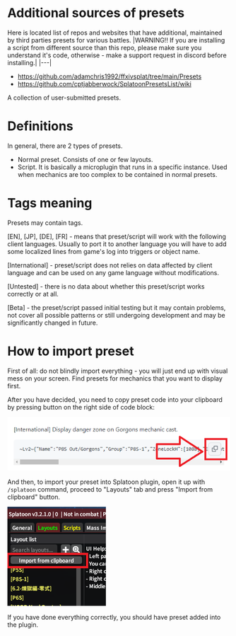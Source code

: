 # Additional sources of presets
Here is located list of repos and websites that have additional, maintained by third parties presets for various battles. 
|WARNING!! If you are installing a script from different source than this repo, please make sure you understand it's code, otherwise - make a support request in discord before installing.|
|---|

- https://github.com/adamchris1992/ffxivsplat/tree/main/Presets
- https://github.com/cptjabberwock/SplatoonPresetsList/wiki

A collection of user-submitted presets. 

# Definitions
In general, there are 2 types of presets.
- Normal preset. Consists of one or few layouts. 
- Script. It is basically a microplugin that runs in a specific instance. Used when mechanics are too complex to be contained in normal presets.

# Tags meaning
Presets may contain tags.

[EN], [JP], [DE], [FR] - means that preset/script will work with the following client languages. Usually to port it to another language you will have to add some localized lines from game's log into triggers or object name.

[International] - preset/script does not relies on data affected by client language and can be used on any game language without modifications.

[Untested] - there is no data about whether this preset/script works correctly or at all. 

[Beta] - the preset/script passed initial testing but it may contain problems, not cover all possible patterns or still undergoing development and may be significantly changed in future. 

# How to import preset
First of all: do not blindly import everything - you will just end up with visual mess on your screen. Find presets for mechanics that you want to display first.

After you have decided, you need to copy preset code into your clipboard by pressing button on the right side of code block:

![](/docs/images/preset_import/image_3.png)

And then, to import your preset into Splatoon plugin, open it up with `/splatoon` command, proceed to "Layouts" tab and press "Import from clipboard" button.

![](/docs/images/preset_import/image_4.png)

If you have done everything correctly, you should have preset added into the plugin.
